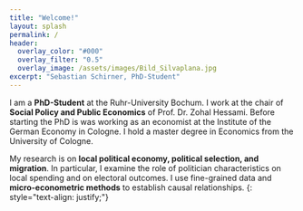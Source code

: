 ```yaml
---
title: "Welcome!"
layout: splash
permalink: /
header:
  overlay_color: "#000"
  overlay_filter: "0.5"
  overlay_image: /assets/images/Bild_Silvaplana.jpg
excerpt: "Sebastian Schirner, PhD-Student"
---
```


I am a **PhD-Student** at the Ruhr-University Bochum. I work at the chair of **Social Policy and Public Economics** of Prof. Dr. Zohal Hessami. Before starting the PhD is was working as an economist at the Institute of the German Economy in Cologne. I hold a master degree in Economics from the University of Cologne. 

My research is on **local political economy, political selection, and migration**. In particular, I examine the role of politician characteristics on local spending and on electoral outcomes. I use fine-grained data and **micro-econometric methods** to establish causal relationships. 
{: style="text-align: justify;"}
